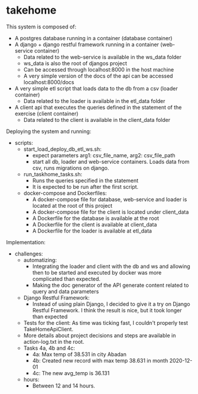 # takehome

This system is composed of:
- A postgres database running in a container (database container)
- A django + django restful framework running in a container (web-service container)
    - Data related to the web-service is available in the ws_data folder
    - ws_data is also the root of djangos project
    - Can be accessed through localhost:8000 in the host machine 
    - A very simple version of the docs of the api can be accessed localhost:8000/docs
- A very simple etl script that loads data to the db from a csv (loader container)
    - Data related to the loader is available in the etl_data folder
- A client api that executes the queries defined in the statement of the exercise (client container)
    - Data related to the client is available in the client_data folder
    
Deploying the system and running:
- scripts:
    - start_load_deploy_db_etl_ws.sh:
        - expect parameters arg1: csv_file_name, arg2: csv_file_path
        - start all db, loader and web-service containers. Loads data from csv, runs migrations on django.
    - run_taskhome_tasks.sh:
        - Runs the queries specified in the statement
        - It is expected to be run after the first script.  
    - docker-compose and Dockerfiles:
        - A docker-compose file for database, web-service and loader is located at the root of this project
        - A docker-compose file for the client is located under client_data
        - A Dockerfile for the database is available at the root
        - A Dockerfile for the client is available at client_data
        - A Dockerfile for the loader is available at etl_data
        
Implementation:
- challenges: 
    - automatizing: 
        - Integrating the loader and client with the db and ws and allowing then to be started and executed by docker was more complicated than expected.
        - Making the doc generator of the API generate content related to query and data parameters
    - Django Restful Framework:
        - Instead of using plain Django, I decided to give it a try on Django Restful Framework. I think the result is nice, but it took longer than expected
    - Tests for the client: As time was ticking fast, I couldn't properly test TakeHomeApiClient.
    - More details about project decisions and steps are available in action-log.txt in the root.
    - Tasks 4a, 4b and 4c: 
        - 4a: Max temp of 38.531 in city Abadan
        - 4b: Created new record with max temp 38.631 in month 2020-12-01
        - 4c: The new avg_temp is 36.131
    - hours:
        - Between 12 and 14 hours.

    